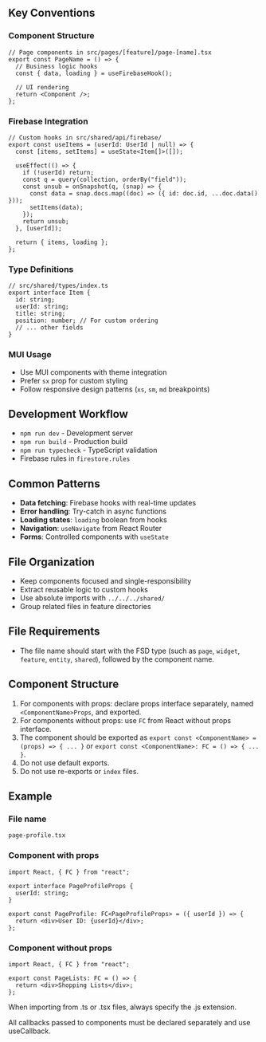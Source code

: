 ## Key Conventions

### Component Structure

```tsx
// Page components in src/pages/[feature]/page-[name].tsx
export const PageName = () => {
  // Business logic hooks
  const { data, loading } = useFirebaseHook();

  // UI rendering
  return <Component />;
};
```

### Firebase Integration

```tsx
// Custom hooks in src/shared/api/firebase/
export const useItems = (userId: UserId | null) => {
  const [items, setItems] = useState<Item[]>([]);

  useEffect(() => {
    if (!userId) return;
    const q = query(collection, orderBy("field"));
    const unsub = onSnapshot(q, (snap) => {
      const data = snap.docs.map((doc) => ({ id: doc.id, ...doc.data() }));
      setItems(data);
    });
    return unsub;
  }, [userId]);

  return { items, loading };
};
```

### Type Definitions

```tsx
// src/shared/types/index.ts
export interface Item {
  id: string;
  userId: string;
  title: string;
  position: number; // For custom ordering
  // ... other fields
}
```

### MUI Usage

- Use MUI components with theme integration
- Prefer `sx` prop for custom styling
- Follow responsive design patterns (`xs`, `sm`, `md` breakpoints)

## Development Workflow

- `npm run dev` - Development server
- `npm run build` - Production build
- `npm run typecheck` - TypeScript validation
- Firebase rules in `firestore.rules`

## Common Patterns

- **Data fetching**: Firebase hooks with real-time updates
- **Error handling**: Try-catch in async functions
- **Loading states**: `loading` boolean from hooks
- **Navigation**: `useNavigate` from React Router
- **Forms**: Controlled components with `useState`

## File Organization

- Keep components focused and single-responsibility
- Extract reusable logic to custom hooks
- Use absolute imports with `../../../shared/`
- Group related files in feature directories

## File Requirements

- The file name should start with the FSD type (such as `page`, `widget`, `feature`, `entity`, `shared`), followed by the component name.

## Component Structure

1. For components with props: declare props interface separately, named `<ComponentName>Props`, and exported.
2. For components without props: use `FC` from React without props interface.
3. The component should be exported as `export const <ComponentName> = (props) => { ... }` or `export const <ComponentName>: FC = () => { ... }`.
4. Do not use default exports.
5. Do not use re-exports or `index` files.

## Example

### File name

`page-profile.tsx`

### Component with props

```tsx
import React, { FC } from "react";

export interface PageProfileProps {
  userId: string;
}

export const PageProfile: FC<PageProfileProps> = ({ userId }) => {
  return <div>User ID: {userId}</div>;
};
```

### Component without props

```tsx
import React, { FC } from "react";

export const PageLists: FC = () => {
  return <div>Shopping Lists</div>;
};
```

When importing from .ts or .tsx files, always specify the .js extension.

All callbacks passed to components must be declared separately and use useCallback.
